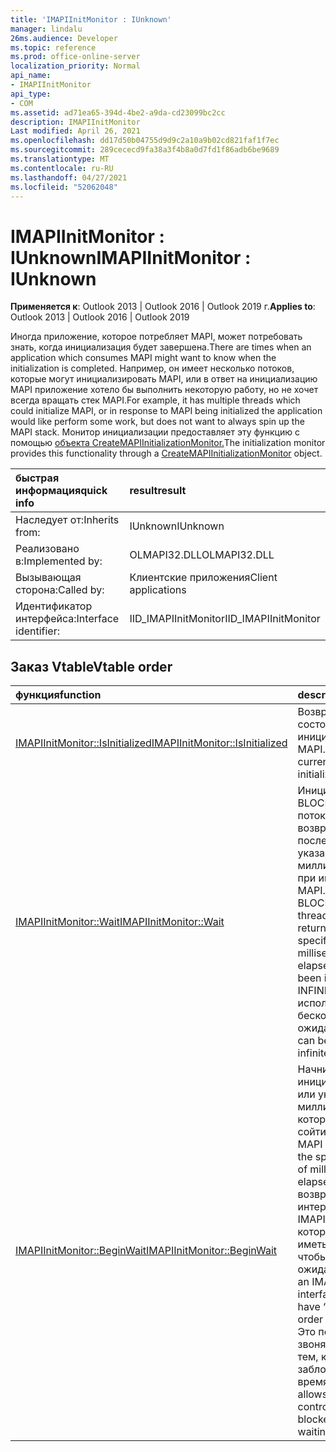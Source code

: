 ```yaml
---
title: 'IMAPIInitMonitor : IUnknown'
manager: lindalu
26ms.audience: Developer
ms.topic: reference
ms.prod: office-online-server
localization_priority: Normal
api_name:
- IMAPIInitMonitor
api_type:
- COM
ms.assetid: ad71ea65-394d-4be2-a9da-cd23099bc2cc
description: IMAPIInitMonitor
Last modified: April 26, 2021
ms.openlocfilehash: dd17d50b04755d9d9c2a10a9b02cd821faf1f7ec
ms.sourcegitcommit: 289cececd9fa38a3f4b8a0d7fd1f86adb6be9689
ms.translationtype: MT
ms.contentlocale: ru-RU
ms.lasthandoff: 04/27/2021
ms.locfileid: "52062048"
---
```

# <a name="imapiinitmonitor--iunknown"></a><span data-ttu-id="ccfd0-103">IMAPIInitMonitor : IUnknown</span><span class="sxs-lookup"><span data-stu-id="ccfd0-103">IMAPIInitMonitor : IUnknown</span></span>

<span data-ttu-id="ccfd0-104">**Применяется к**: Outlook 2013 | Outlook 2016 | Outlook 2019 г.</span><span class="sxs-lookup"><span data-stu-id="ccfd0-104">**Applies to**: Outlook 2013 | Outlook 2016 | Outlook 2019</span></span>

<span data-ttu-id="ccfd0-105">Иногда приложение, которое потребляет MAPI, может потребовать знать, когда инициализация будет завершена.</span><span class="sxs-lookup"><span data-stu-id="ccfd0-105">There are times when an application which consumes MAPI might want to know when the initialization is completed.</span></span> <span data-ttu-id="ccfd0-106">Например, он имеет несколько потоков, которые могут инициализировать MAPI, или в ответ на инициализацию MAPI приложение хотело бы выполнить некоторую работу, но не хочет всегда вращать стек MAPI.</span><span class="sxs-lookup"><span data-stu-id="ccfd0-106">For example, it has multiple threads which could initialize MAPI, or in response to MAPI being initialized the application would like perform some work, but does not want to always spin up the MAPI stack.</span></span> <span data-ttu-id="ccfd0-107">Монитор инициализации предоставляет эту функцию с помощью [объекта CreateMAPIInitializationMonitor.](createmapiinitializationmonitor.md)</span><span class="sxs-lookup"><span data-stu-id="ccfd0-107">The initialization monitor provides this functionality through a [CreateMAPIInitializationMonitor](createmapiinitializationmonitor.md) object.</span></span>

| <span data-ttu-id="ccfd0-108">быстрая информация</span><span class="sxs-lookup"><span data-stu-id="ccfd0-108">quick info</span></span> | <span data-ttu-id="ccfd0-109">result</span><span class="sxs-lookup"><span data-stu-id="ccfd0-109">result</span></span> |
|:-----|:-----|
|<span data-ttu-id="ccfd0-110">Наследует от:</span><span class="sxs-lookup"><span data-stu-id="ccfd0-110">Inherits from:</span></span>  <br/> |<span data-ttu-id="ccfd0-111">IUnknown</span><span class="sxs-lookup"><span data-stu-id="ccfd0-111">IUnknown</span></span>  <br/> |
|<span data-ttu-id="ccfd0-112">Реализовано в:</span><span class="sxs-lookup"><span data-stu-id="ccfd0-112">Implemented by:</span></span>  <br/> | <span data-ttu-id="ccfd0-113">OLMAPI32.DLL</span><span class="sxs-lookup"><span data-stu-id="ccfd0-113">OLMAPI32.DLL</span></span> <br/> |
|<span data-ttu-id="ccfd0-114">Вызывающая сторона:</span><span class="sxs-lookup"><span data-stu-id="ccfd0-114">Called by:</span></span>  <br/> |<span data-ttu-id="ccfd0-115">Клиентские приложения</span><span class="sxs-lookup"><span data-stu-id="ccfd0-115">Client applications</span></span>  <br/> |
|<span data-ttu-id="ccfd0-116">Идентификатор интерфейса:</span><span class="sxs-lookup"><span data-stu-id="ccfd0-116">Interface identifier:</span></span>  <br/> |<span data-ttu-id="ccfd0-117">IID_IMAPIInitMonitor</span><span class="sxs-lookup"><span data-stu-id="ccfd0-117">IID_IMAPIInitMonitor</span></span>  <br/> |

## <a name="vtable-order"></a><span data-ttu-id="ccfd0-118">Заказ Vtable</span><span class="sxs-lookup"><span data-stu-id="ccfd0-118">Vtable order</span></span>

| <span data-ttu-id="ccfd0-119">функция</span><span class="sxs-lookup"><span data-stu-id="ccfd0-119">function</span></span> | <span data-ttu-id="ccfd0-120">description</span><span class="sxs-lookup"><span data-stu-id="ccfd0-120">description</span></span> |
|:-----|:-----|
|[<span data-ttu-id="ccfd0-121">IMAPIInitMonitor::IsInitialized</span><span class="sxs-lookup"><span data-stu-id="ccfd0-121">IMAPIInitMonitor::IsInitialized</span></span>](imapiinitmonitor-isinitialized.md) <br/> |<span data-ttu-id="ccfd0-122">Возвращает текущее состояние инициализации MAPI.</span><span class="sxs-lookup"><span data-stu-id="ccfd0-122">Returns the current state of MAPI initialization.</span></span>  <br/> |
|[<span data-ttu-id="ccfd0-123">IMAPIInitMonitor::Wait</span><span class="sxs-lookup"><span data-stu-id="ccfd0-123">IMAPIInitMonitor::Wait</span></span>](imapiinitmonitor-wait.md) <br/> |<span data-ttu-id="ccfd0-124">Инициирует вызов BLOCKING в этом потоке, который возвращается либо после инициализации указанного числа миллисекунд, либо при инициализации MAPI.</span><span class="sxs-lookup"><span data-stu-id="ccfd0-124">Initiates a BLOCKING call on this thread, which will return either when the specified number of milliseconds have elapsed or MAPI has been initialized.</span></span>  <span data-ttu-id="ccfd0-125">INFINITE можно использовать для бесконечного ожидания.</span><span class="sxs-lookup"><span data-stu-id="ccfd0-125">INFINITE can be used to for an infinite wait.</span></span>  <br/> |
|[<span data-ttu-id="ccfd0-126">IMAPIInitMonitor::BeginWait</span><span class="sxs-lookup"><span data-stu-id="ccfd0-126">IMAPIInitMonitor::BeginWait</span></span>](imapiinitmonitor-beginwait.md) <br/> |<span data-ttu-id="ccfd0-127">Начните ожидание инициализации MAPI или указанного числа миллисекунд, которые должны сойти.</span><span class="sxs-lookup"><span data-stu-id="ccfd0-127">Start a wait for MAPI initialization or the specified number of milliseconds to elapse.</span></span> <span data-ttu-id="ccfd0-128">Это возвращает интерфейс IMAPIWaitResult, который должен иметь "End" для того, чтобы начать ожидание.</span><span class="sxs-lookup"><span data-stu-id="ccfd0-128">This return an IMAPIWaitResult interface which should have “End” called in order begin the wait.</span></span>  <span data-ttu-id="ccfd0-129">Это позволяет звонячему управлять тем, какой поток заблокирован во время ожидания.</span><span class="sxs-lookup"><span data-stu-id="ccfd0-129">This allows the caller to control which thread is blocked while we are waiting.</span></span> <br/> |
